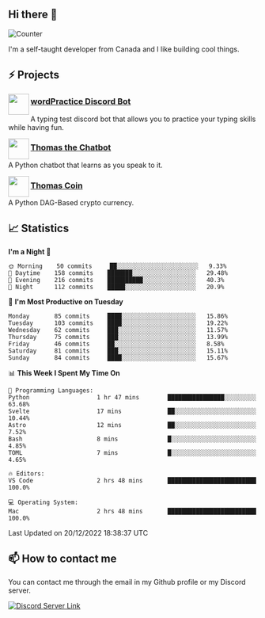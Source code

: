 <h2>Hi there 👋</h2>

![Counter](https://komarev.com/ghpvc/?username=principle105)

<p>I'm a self-taught developer from Canada and I like building cool things.</p>

<h2>⚡ Projects</h2>

<img align="left" src="https://i.imgur.com/BIzs17V.png" width="42" height="42" />
<h3><a target="_blank" href="https://discord.com/application-directory/743183681182498906">wordPractice Discord Bot</a></h3>
<p>A typing test discord bot that allows you to practice your typing skills while having fun.</p>

<img align="left" src="https://i.imgur.com/hA9YF2s.png" width="42" height="42" />
<h3><a href="https://github.com/principle105/thomasthechatbot">Thomas the Chatbot</a></h3>
<p>A Python chatbot that learns as you speak to it.</p>

<img align="left" src="https://i.imgur.com/4FdQpgN.png" width="42" height="42" />
<h3><a href="https://github.com/principle105/thomas-coin">Thomas Coin</a></h3>
<p>A Python DAG-Based crypto currency.</p>

<h2>📈 Statistics</h2>

<!--START_SECTION:waka-->
**I'm a Night 🦉** 

```text
🌞 Morning    50 commits     ██░░░░░░░░░░░░░░░░░░░░░░░   9.33% 
🌆 Daytime    158 commits    ███████░░░░░░░░░░░░░░░░░░   29.48% 
🌃 Evening    216 commits    ██████████░░░░░░░░░░░░░░░   40.3% 
🌙 Night      112 commits    █████░░░░░░░░░░░░░░░░░░░░   20.9%

```
📅 **I'm Most Productive on Tuesday** 

```text
Monday       85 commits     ████░░░░░░░░░░░░░░░░░░░░░   15.86% 
Tuesday      103 commits    ████░░░░░░░░░░░░░░░░░░░░░   19.22% 
Wednesday    62 commits     ███░░░░░░░░░░░░░░░░░░░░░░   11.57% 
Thursday     75 commits     ███░░░░░░░░░░░░░░░░░░░░░░   13.99% 
Friday       46 commits     ██░░░░░░░░░░░░░░░░░░░░░░░   8.58% 
Saturday     81 commits     ███░░░░░░░░░░░░░░░░░░░░░░   15.11% 
Sunday       84 commits     ████░░░░░░░░░░░░░░░░░░░░░   15.67%

```


📊 **This Week I Spent My Time On** 

```text
💬 Programming Languages: 
Python                   1 hr 47 mins        ████████████████░░░░░░░░░   63.68% 
Svelte                   17 mins             ██░░░░░░░░░░░░░░░░░░░░░░░   10.44% 
Astro                    12 mins             ██░░░░░░░░░░░░░░░░░░░░░░░   7.52% 
Bash                     8 mins              █░░░░░░░░░░░░░░░░░░░░░░░░   4.85% 
TOML                     7 mins              █░░░░░░░░░░░░░░░░░░░░░░░░   4.65%

🔥 Editors: 
VS Code                  2 hrs 48 mins       █████████████████████████   100.0%

💻 Operating System: 
Mac                      2 hrs 48 mins       █████████████████████████   100.0%

```


 Last Updated on 20/12/2022 18:38:37 UTC
<!--END_SECTION:waka-->

<h2>📫 How to contact me</h2>

You can contact me through the email in my Github profile or my Discord server.

[![Discord Server Link](https://dcbadge.vercel.app/api/server/DHnk46C)](https://discord.gg/DHnk46C)

